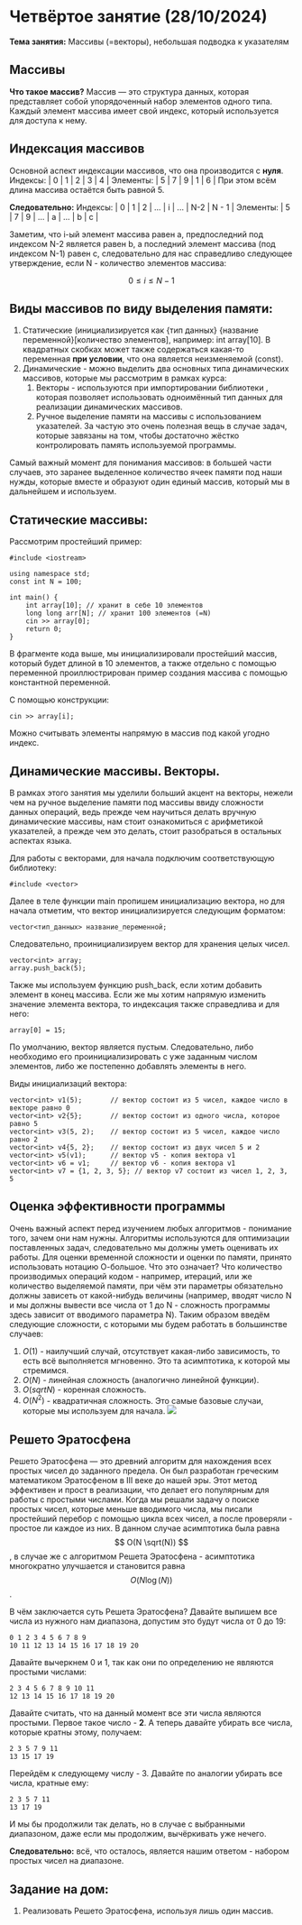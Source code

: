 # Четвёртое занятие (28/10/2024)
**Тема занятия:** Массивы (=векторы), небольшая подводка к указателям
## Массивы ##
**Что такое массив?**
Массив — это структура данных, которая представляет собой упорядоченный набор элементов одного типа. Каждый элемент массива имеет свой индекс, который используется для доступа к нему.
## Индексация массивов ##
Основной аспект индексации массивов, что она производится с **нуля**.
Индексы:  | 0 | 1 | 2 | 3 | 4 |
Элементы: | 5 | 7 | 9 | 1 | 6 |
При этом всём длина массива остаётся быть равной 5.

**Следовательно:**
Индексы:  | 0 | 1 | 2 | ... | i | ... | N-2 | N - 1 |
Элементы: | 5 | 7 | 9 | ... | a | ... |  b  |   c   |

Заметим, что i-ый элемент массива равен a, предпоследний под индексом N-2 является равен b, а последний элемент массива (под индексом N-1) равен c, следовательно для нас справедливо следующее утверждение, если N - количество элементов массива:

$$ 0 \leq i \leq N-1 $$
## Виды массивов по виду выделения памяти: ##
1. Статические (инициализируется как {тип данных} {название переменной}[количество элементов], например: int array[10]. В квадратных скобках может также содержаться какая-то переменная **при условии**, что она является неизменяемой (const).
2. Динамические - можно выделить два основных типа динамических массивов, которые мы рассмотрим в рамках курса:
    1. Векторы - используются при импортировании библиотеки <vector>, которая позволяет использовать одноимённый тип данных для реализации динамических массивов.
    2. Ручное выделение памяти на массивы с использованием указателей. За частую это очень полезная вещь в случае задач, которые завязаны на том, чтобы достаточно жёстко контролировать память используемой программы.

Самый важный момент для понимания массивов: в большей части случаев, это заранее выделенное количество ячеек памяти под наши нужды, которые вместе и образуют один единый массив, который мы в дальнейшем и используем.

## Статические массивы: ##
Рассмотрим простейший пример:

```
#include <iostream>

using namespace std;
const int N = 100;

int main() {
    int array[10]; // хранит в себе 10 элементов
    long long arr[N]; // хранит 100 элементов (=N)
    cin >> array[0];
    return 0;
}
```
В фрагменте кода выше, мы инициализировали простейший массив, который будет длиной в 10 элементов, а также отдельно с помощью переменной проиллюстрирован пример создания массива с помощью константной переменной.

С помощью конструкции:
```
cin >> array[i];
```
Можно считывать элементы напрямую в массив под какой угодно индекс.
## Динамические массивы. Векторы. ##
В рамках этого занятия мы уделили больший акцент на векторы, нежели чем на ручное выделение памяти под массивы ввиду сложности данных операций, ведь прежде чем научиться делать вручную динамические массивы, нам стоит ознакомиться с арифметикой указателей, а прежде чем это делать, стоит разобраться в остальных аспектах языка.

Для работы с векторами, для начала подключим соответствующую библиотеку:
```
#include <vector>
```

Далее в теле функции main пропишем инициализацию вектора, но для начала отметим, что вектор инициализируется следующим форматом:
```
vector<тип_данных> название_переменной;
```
Следовательно, проинициализируем вектор для хранения целых чисел.
```
vector<int> array;
array.push_back(5);
```
Также мы используем функцию push_back, если хотим добавить элемент в конец массива.
Если же мы хотим напрямую изменить значение элемента вектора, то индексация также справедлива и для него:
```
array[0] = 15;
```
По умолчанию, вектор является пустым. Следовательно, либо необходимо его проинициализировать с уже заданным числом элементов, либо же постепенно добавлять элементы в него.

Виды инициализаций вектора:
```
vector<int> v1(5);       // вектор состоит из 5 чисел, каждое число в векторе равно 0
vector<int> v2{5};       // вектор состоит из одного числа, которое равно 5
vector<int> v3(5, 2);    // вектор состоит из 5 чисел, каждое число равно 2
vector<int> v4{5, 2};    // вектор состоит из двух чисел 5 и 2
vector<int> v5(v1);      // вектор v5 - копия вектора v1
vector<int> v6 = v1;     // вектор v6 - копия вектора v1
vector<int> v7 = {1, 2, 3, 5}; // вектор v7 состоит из чисел 1, 2, 3, 5
```
## Оценка эффективности программы ##
Очень важный аспект перед изучением любых алгоритмов - понимание того, зачем они нам нужны.
Алгоритмы используются для оптимизации поставленных задач, следовательно мы должны уметь оценивать их работы. Для оценки временной сложности и оценки по памяти, принято использовать нотацию О-большое.
Что это означает? Что количество производимых операций кодом - например, итераций, или же количество выделяемой памяти, при чём эти параметры обязательно должны зависеть от какой-нибудь величины (например, вводят число N и мы должны вывести все числа от 1 до N - сложность программы здесь зависит от вводимого параметра N).
Таким образом введём следующие сложности, с которыми мы будем работать в большинстве случаев:
1. $O(1)$ - наилучший случай, отсутствует какая-либо зависимость, то есть всё выполняется мгновенно. Это та асимптотика, к которой мы стремимся.
2. $O(N)$ - линейная сложность (аналогично линейной функции).
3. $O(sqrt{N})$ - коренная сложность.
4. $O(N^2)$ - квадратичная сложность.
Это самые базовые случаи, которые мы используем для начала.
![](https://habrastorage.org/getpro/habr/upload_files/973/455/cf3/973455cf3bb354f49113562838372900.jpg)

## Решето Эратосфена ##
Решето Эратосфена — это древний алгоритм для нахождения всех простых чисел до заданного предела. Он был разработан греческим математиком Эратосфеном в III веке до нашей эры. Этот метод эффективен и прост в реализации, что делает его популярным для работы с простыми числами. 
Когда мы решали задачу о поиске простых чисел, которые меньше вводимого числа, мы писали простейший перебор с помощью цикла всех чисел, а после проверяли - простое ли каждое из них. В данном случае асимптотика была равна $$ O(N \sqrt(N)) $$, в случае же с алгоритмом Решета Эратосфена - асимптотика многократно улучшается и становится равна $$ O(N \log(N)) $$.

В чём заключается суть Решета Эратосфена? 
Давайте выпишем все числа из нужного нам диапазона, допустим это будут числа от 0 до 19: 
```
0 1 2 3 4 5 6 7 8 9
10 11 12 13 14 15 16 17 18 19 20
```
Давайте вычеркнем 0 и 1, так как они по определению не являются простыми числами:
```
2 3 4 5 6 7 8 9 10 11
12 13 14 15 16 17 18 19 20
```
Давайте считать, что на данный момент все эти числа являются простыми. Первое такое число - **2**. А теперь давайте убирать все числа, которые кратны этому, получаем:
```
2 3 5 7 9 11
13 15 17 19
```
Перейдём к следующему числу - 3. Давайте по аналогии убирать все числа, кратные ему:
```
2 3 5 7 11
13 17 19
```
И мы бы продолжили так делать, но в случае с выбранными диапазоном, даже если мы продолжим, вычёркивать уже нечего.

**Следовательно:** всё, что осталось, является нашим ответом - набором простых чисел на диапазоне.
## Задание на дом: ##
1. Реализовать Решето Эратосфена, используя лишь один массив.
